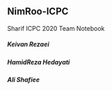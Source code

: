## NimRoo-ICPC

Sharif ICPC 2020 Team Notebook

##### Keivan Rezaei
##### HamidReza Hedayati
##### Ali Shafiee

